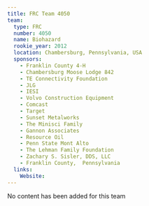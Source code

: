 ```yaml
---
title: FRC Team 4050
team:
  type: FRC
  number: 4050
  name: Biohazard
  rookie_year: 2012
  location: Chambersburg, Pennsylvania, USA
  sponsors:
    - Franklin County 4-H
    - Chambersburg Moose Lodge 842
    - TE Connectivity Foundation
    - JLG
    - IESI
    - Volvo Construction Equipment
    - Comcast
    - Target
    - Sunset Metalworks
    - The Minisci Family
    - Gannon Associates
    - Resource Oil
    - Penn State Mont Alto
    - The Lehman Family Foundation
    - Zachary S. Sisler, DDS, LLC
    - Franklin County,  Pennsylvania
  links:
    Website: 
---
```

No content has been added for this team